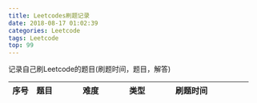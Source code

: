```yaml
---
title: Leetcodes刷题记录
date: 2018-08-17 01:02:39
categories: Leetcode
tags: Leetcode
top: 99
---
```

记录自己刷Leetcode的题目(刷题时间，题目，解答)

<style>
table th:nth-of-type(1) {
    width: 10%;
}
</style>

<!--more-->
| 序号 | 题目                                                                                                              | 难度   | 类型 | 刷题时间   |
| :--- | :---------------------------------------------------------------------------------------------------------------- | :----- | :--- | :--------- |
